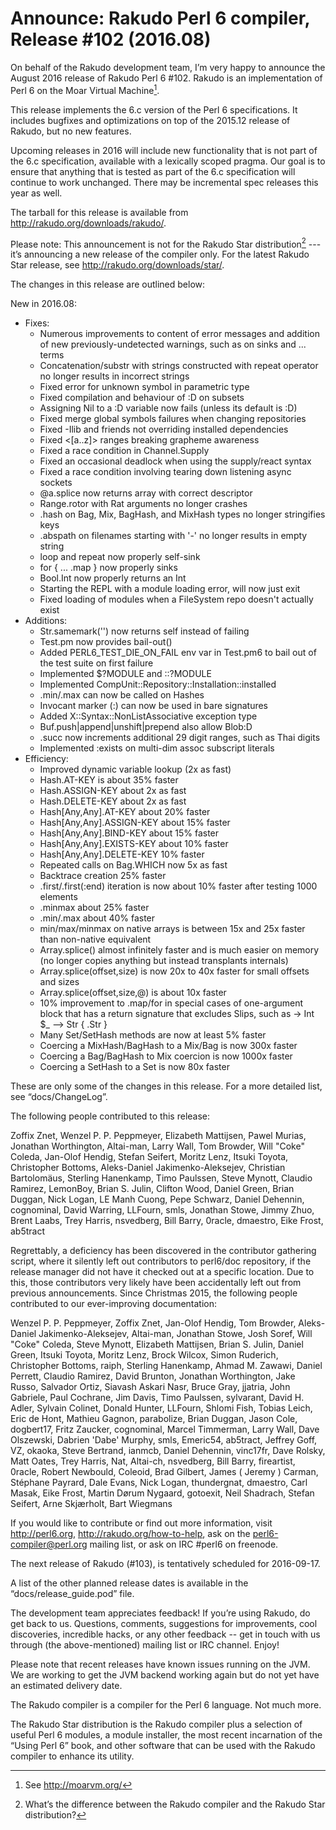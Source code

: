 # Announce: Rakudo Perl 6 compiler, Release #102 (2016.08)

On behalf of the Rakudo development team, I’m very happy to announce the
August 2016 release of Rakudo Perl 6 #102. Rakudo is an implementation of
Perl 6 on the Moar Virtual Machine[^1].

This release implements the 6.c version of the Perl 6 specifications.
It includes bugfixes and optimizations on top of
the 2015.12 release of Rakudo, but no new features.

Upcoming releases in 2016 will include new functionality that is not
part of the 6.c specification, available with a lexically scoped
pragma. Our goal is to ensure that anything that is tested as part of the
6.c specification will continue to work unchanged. There may be incremental
spec releases this year as well.

The tarball for this release is available from <http://rakudo.org/downloads/rakudo/>.

Please note: This announcement is not for the Rakudo Star
distribution[^2] --- it’s announcing a new release of the compiler
only. For the latest Rakudo Star release, see
<http://rakudo.org/downloads/star/>.

The changes in this release are outlined below:

New in 2016.08:
 + Fixes:
    + Numerous improvements to content of error messages and addition
        of new previously-undetected warnings, such as on sinks and ... terms
    + Concatenation/substr with strings constructed with repeat operator
        no longer results in incorrect strings
    + Fixed error for unknown symbol in parametric type
    + Fixed compilation and behaviour of :D on subsets
    + Assigning Nil to a :D variable now fails (unless its default is :D)
    + Fixed merge global symbols failures when changing repositories
    + Fixed -Ilib and friends not overriding installed dependencies
    + Fixed <[a..z]> ranges breaking grapheme awareness
    + Fixed a race condition in Channel.Supply
    + Fixed an occasional deadlock when using the supply/react syntax
    + Fixed a race condition involving tearing down listening async sockets
    + @a.splice now returns array with correct descriptor
    + Range.rotor with Rat arguments no longer crashes
    + .hash on Bag, Mix, BagHash, and MixHash types no longer stringifies keys
    + .abspath on filenames starting with '-' no longer results in empty string
    + loop and repeat now properly self-sink
    + for { ... .map } now properly sinks
    + Bool.Int now properly returns an Int
    + Starting the REPL with a module loading error, will now just exit
    + Fixed loading of modules when a FileSystem repo doesn't actually exist
 + Additions:
    + Str.samemark('') now returns self instead of failing
    + Test.pm now provides bail-out()
    + Added PERL6_TEST_DIE_ON_FAIL env var in Test.pm6 to bail out of the
        test suite on first failure
    + Implemented $?MODULE and ::?MODULE
    + Implemented CompUnit::Repository::Installation::installed
    + .min/.max can now be called on Hashes
    + Invocant marker (:) can now be used in bare signatures
    + Added X::Syntax::NonListAssociative exception type
    + Buf.push|append|unshift|prepend also allow Blob:D
    + .succ now increments additional 29 digit ranges, such as Thai digits
    + Implemented :exists on multi-dim assoc subscript literals
 + Efficiency:
    + Improved dynamic variable lookup (2x as fast)
    + Hash.AT-KEY is about 35% faster
    + Hash.ASSIGN-KEY about 2x as fast
    + Hash.DELETE-KEY about 2x as fast
    + Hash[Any,Any].AT-KEY about 20% faster
    + Hash[Any,Any].ASSIGN-KEY about 15% faster
    + Hash[Any,Any].BIND-KEY about 15% faster
    + Hash[Any,Any].EXISTS-KEY about 10% faster
    + Hash[Any,Any].DELETE-KEY 10% faster
    + Repeated calls on Bag.WHICH now 5x as fast
    + Backtrace creation 25% faster
    + .first/.first(:end) iteration is now about 10% faster
        after testing 1000 elements
    + .minmax about 25% faster
    + .min/.max about 40% faster
    + min/max/minmax on native arrays is between 15x and 25x faster than
        non-native equivalent
    + Array.splice() almost infinitely faster and is much easier on memory (no
        longer copies anything but instead transplants internals)
    + Array.splice(offset,size) is now 20x to 40x faster for
        small offsets and sizes
    + Array.splice(offset,size,@) is about 10x faster
    + 10% improvement to .map/for in special cases of one-argument block that
        has a return signature that excludes Slips,
        such as -> Int $_ --> Str { .Str }
    + Many Set/SetHash methods are now at least 5% faster
    + Coercing a MixHash/BagHash to a Mix/Bag is now 300x faster
    + Coercing a Bag/BagHash to Mix coercion is now 1000x faster
    + Coercing a SetHash to a Set is now 80x faster

These are only some of the changes in this release. For a more
detailed list, see “docs/ChangeLog”.

The following people contributed to this release:

Zoffix Znet, Wenzel P. P. Peppmeyer, Elizabeth Mattijsen, Pawel Murias,
Jonathan Worthington, Altai-man, Larry Wall, Tom Browder, Will "Coke" Coleda,
Jan-Olof Hendig, Stefan Seifert, Moritz Lenz, Itsuki Toyota,
Christopher Bottoms, Aleks-Daniel Jakimenko-Aleksejev, Christian Bartolomäus,
Sterling Hanenkamp, Timo Paulssen, Steve Mynott, Claudio Ramirez, LemonBoy,
Brian S. Julin, Clifton Wood, Daniel Green, Brian Duggan, Nick Logan,
LE Manh Cuong, Pepe Schwarz, Daniel Dehennin, cognominal, David Warring,
LLFourn, smls, Jonathan Stowe, Jimmy Zhuo, Brent Laabs, Trey Harris, nsvedberg,
Bill Barry, 0racle, dmaestro, Eike Frost, ab5tract

Regrettably, a deficiency has been discovered in the contributor gathering
script, where it silently left out contributors to perl6/doc repository, if
the release manager did not have it checked out at a specific location. Due to
this, those contributors very likely have been accidentally left out from
previous announcements. Since Christmas 2015, the following people contributed
to our ever-improving documentation:

Wenzel P. P. Peppmeyer, Zoffix Znet, Jan-Olof Hendig, Tom Browder,
Aleks-Daniel Jakimenko-Aleksejev, Altai-man, Jonathan Stowe, Josh Soref,
Will "Coke" Coleda, Steve Mynott, Elizabeth Mattijsen, Brian S. Julin,
Daniel Green, Itsuki Toyota, Moritz Lenz, Brock Wilcox, Simon Ruderich,
Christopher Bottoms, raiph, Sterling Hanenkamp, Ahmad M. Zawawi, Daniel Perrett,
Claudio Ramirez, David Brunton, Jonathan Worthington, Jake Russo,
Salvador Ortiz, Siavash Askari Nasr, Bruce Gray, jjatria, John Gabriele,
Paul Cochrane, Jim Davis, Timo Paulssen, sylvarant, David H. Adler,
Sylvain Colinet, Donald Hunter, LLFourn, Shlomi Fish, Tobias Leich,
Eric de Hont, Mathieu Gagnon, parabolize, Brian Duggan, Jason Cole, dogbert17,
Fritz Zaucker, cognominal, Marcel Timmerman, Larry Wall, Dave Olszewski,
Dabrien 'Dabe' Murphy, smls, Emeric54, ab5tract, Jeffrey Goff, VZ, okaoka,
Steve Bertrand, ianmcb, Daniel Dehennin, vinc17fr, Dave Rolsky, Matt Oates,
Trey Harris, Nat, Altai-ch, nsvedberg, Bill Barry, fireartist, 0racle,
Robert Newbould, Coleoid, Brad Gilbert, James ( Jeremy ) Carman,
Stéphane Payrard, Dale Evans, Nick Logan, thundergnat, dmaestro, Carl Masak,
Eike Frost, Martin Dørum Nygaard, gotoexit, Neil Shadrach, Stefan Seifert,
Arne Skjærholt, Bart Wiegmans

If you would like to contribute or find out more information, visit
<http://perl6.org>, <http://rakudo.org/how-to-help>, ask on the
<perl6-compiler@perl.org> mailing list, or ask on IRC #perl6 on freenode.

The next release of Rakudo (#103), is tentatively scheduled for 2016-09-17.

A list of the other planned release dates is available in the
“docs/release_guide.pod” file.

The development team appreciates feedback! If you’re using Rakudo, do
get back to us. Questions, comments, suggestions for improvements, cool
discoveries, incredible hacks, or any other feedback -- get in touch with
us through (the above-mentioned) mailing list or IRC channel. Enjoy!

Please note that recent releases have known issues running on the JVM.
We are working to get the JVM backend working again but do not yet have
an estimated delivery date.

[^1]: See <http://moarvm.org/>

[^2]: What’s the difference between the Rakudo compiler and the Rakudo
Star distribution?

The Rakudo compiler is a compiler for the Perl 6 language.
Not much more.

The Rakudo Star distribution is the Rakudo compiler plus a selection
of useful Perl 6 modules, a module installer, the most recent
incarnation of the “Using Perl 6” book, and other software that can
be used with the Rakudo compiler to enhance its utility.
